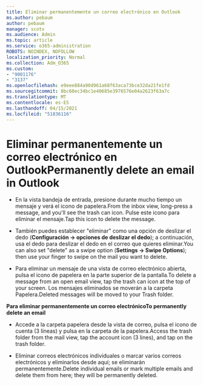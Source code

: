 ```yaml
---
title: Eliminar permanentemente un correo electrónico en Outlook
ms.author: pebaum
author: pebaum
manager: scotv
ms.audience: Admin
ms.topic: article
ms.service: o365-administration
ROBOTS: NOINDEX, NOFOLLOW
localization_priority: Normal
ms.collection: Adm_O365
ms.custom:
- "9001176"
- "3137"
ms.openlocfilehash: e9eee884a90d961a68f63aca73bce32da21fe1fd
ms.sourcegitcommit: 8bc60ec34bc1e40685e3976576e04a2623f63a7c
ms.translationtype: MT
ms.contentlocale: es-ES
ms.lasthandoff: 04/15/2021
ms.locfileid: "51836116"
---
```

# <a name="permanently-delete-an-email-in-outlook"></a><span data-ttu-id="29fb8-102">Eliminar permanentemente un correo electrónico en Outlook</span><span class="sxs-lookup"><span data-stu-id="29fb8-102">Permanently delete an email in Outlook</span></span>

- <span data-ttu-id="29fb8-103">En la vista bandeja de entrada, presione durante mucho tiempo un mensaje y verá el icono de papelera.</span><span class="sxs-lookup"><span data-stu-id="29fb8-103">From the inbox view, long-press a message, and you'll see the trash can icon.</span></span> <span data-ttu-id="29fb8-104">Pulse este icono para eliminar el mensaje.</span><span class="sxs-lookup"><span data-stu-id="29fb8-104">Tap this icon to delete the message.</span></span>

- <span data-ttu-id="29fb8-105">También puedes establecer "eliminar" como una opción de deslizar el dedo (**Configuración -> opciones de deslizar el dedo**); a continuación, usa el dedo para deslizar el dedo en el correo que quieres eliminar.</span><span class="sxs-lookup"><span data-stu-id="29fb8-105">You can also set "delete" as a swipe option (**Settings -> Swipe Options**); then use your finger to swipe on the mail you want to delete.</span></span> 

- <span data-ttu-id="29fb8-106">Para eliminar un mensaje de una vista de correo electrónico abierta, pulsa el icono de papelera en la parte superior de la pantalla.</span><span class="sxs-lookup"><span data-stu-id="29fb8-106">To delete a message from an open email view, tap the trash can icon at the top of your screen.</span></span> <span data-ttu-id="29fb8-107">Los mensajes eliminados se moverán a la carpeta Papelera.</span><span class="sxs-lookup"><span data-stu-id="29fb8-107">Deleted messages will be moved to your Trash folder.</span></span> 

<span data-ttu-id="29fb8-108">**Para eliminar permanentemente un correo electrónico**</span><span class="sxs-lookup"><span data-stu-id="29fb8-108">**To permanently delete an email**</span></span>

- <span data-ttu-id="29fb8-109">Accede a la carpeta papelera desde la vista de correo, pulsa el icono de cuenta (3 líneas) y pulsa en la carpeta de la papelera.</span><span class="sxs-lookup"><span data-stu-id="29fb8-109">Access the trash folder from the mail view, tap the account icon (3 lines), and tap on the trash folder.</span></span>

- <span data-ttu-id="29fb8-110">Eliminar correos electrónicos individuales o marcar varios correos electrónicos y eliminarlos desde aquí; se eliminarán permanentemente.</span><span class="sxs-lookup"><span data-stu-id="29fb8-110">Delete individual emails or mark multiple emails and delete them from here; they will be permanently deleted.</span></span>